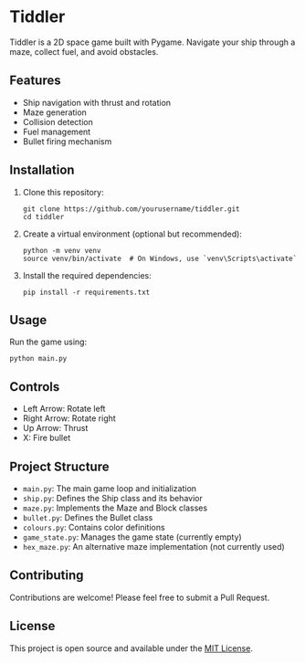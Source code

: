 # Tiddler

Tiddler is a 2D space game built with Pygame. Navigate your ship through a maze, collect fuel, and avoid obstacles.

## Features

- Ship navigation with thrust and rotation
- Maze generation
- Collision detection
- Fuel management
- Bullet firing mechanism

## Installation

1. Clone this repository:
   ```
   git clone https://github.com/yourusername/tiddler.git
   cd tiddler
   ```

2. Create a virtual environment (optional but recommended):
   ```
   python -m venv venv
   source venv/bin/activate  # On Windows, use `venv\Scripts\activate`
   ```

3. Install the required dependencies:
   ```
   pip install -r requirements.txt
   ```

## Usage

Run the game using:

```
python main.py
```

## Controls

- Left Arrow: Rotate left
- Right Arrow: Rotate right
- Up Arrow: Thrust
- X: Fire bullet

## Project Structure

- `main.py`: The main game loop and initialization
- `ship.py`: Defines the Ship class and its behavior
- `maze.py`: Implements the Maze and Block classes
- `bullet.py`: Defines the Bullet class
- `colours.py`: Contains color definitions
- `game_state.py`: Manages the game state (currently empty)
- `hex_maze.py`: An alternative maze implementation (not currently used)

## Contributing

Contributions are welcome! Please feel free to submit a Pull Request.

## License

This project is open source and available under the [MIT License](LICENSE).
